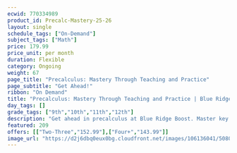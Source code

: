 ```yaml
---
ecwid: 770334989
product_id: Precalc-Mastery-25-26
layout: single
schedule_tags: ["On-Demand"]
subject_tags: ["Math"]
price: 179.99
price_unit: per month
duration: Flexible
category: Ongoing
weight: 67
page_title: "Precalculus: Mastery Through Teaching and Practice"
page_subtitle: "Get Ahead!"
ribbon: "On Demand"
title: "Precalculus: Mastery Through Teaching and Practice | Blue Ridge Boost"
day_tags: []
grade_tags: ["9th","10th","11th","12th"]
description: "Get ahead in precalculus at Blue Ridge Boost. Master key concepts through teaching, guided practice, and supportive instruction. Charlottesville, VA. Contact (434) 260-0636 or nora@blueridgeboost.com ." 
featured: 209
offers: [["Two-Three","152.99"],["Four+","143.99"]]
image_url: "https://d2j6dbq0eux0bg.cloudfront.net/images/106136041/5080126287.png"
---
```

